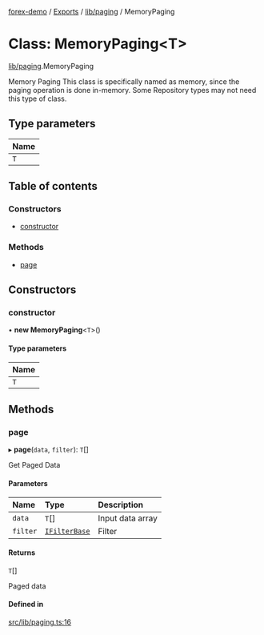 [forex-demo](../README.md) / [Exports](../modules.md) / [lib/paging](../modules/lib_paging.md) / MemoryPaging

# Class: MemoryPaging<T\>

[lib/paging](../modules/lib_paging.md).MemoryPaging

Memory Paging
This class is specifically named as memory, since the paging operation is done in-memory. Some Repository types may not need this type of class.

## Type parameters

| Name |
| :--- |
| `T`  |

## Table of contents

### Constructors

- [constructor](lib_paging.MemoryPaging.md#constructor)

### Methods

- [page](lib_paging.MemoryPaging.md#page)

## Constructors

### constructor

• **new MemoryPaging**<`T`\>()

#### Type parameters

| Name |
| :--- |
| `T`  |

## Methods

### page

▸ **page**(`data`, `filter`): `T`[]

Get Paged Data

#### Parameters

| Name     | Type                                                    | Description      |
| :------- | :------------------------------------------------------ | :--------------- |
| `data`   | `T`[]                                                   | Input data array |
| `filter` | [`IFilterBase`](../interfaces/lib_model.IFilterBase.md) | Filter           |

#### Returns

`T`[]

Paged data

#### Defined in

[src/lib/paging.ts:16](https://github.com/suphero/forex-demo/blob/2d16766/src/lib/paging.ts#L16)

